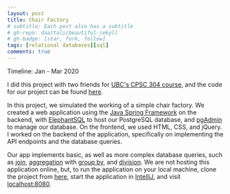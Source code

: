 ```yaml
---
layout: post
title: Chair Factory
# subtitle: Each post also has a subtitle
# gh-repo: daattali/beautiful-jekyll
# gh-badge: [star, fork, follow]
tags: [relational databases][sql]
comments: true
---
```


Timeline: Jan - Mar 2020

I did this project with two friends for [UBC's CPSC 304 course](https://courses.students.ubc.ca/cs/courseschedule?pname=subjarea&tname=subj-course&dept=CPSC&course=304), and the code for our project can be found [here](https://github.com/gokcedilek/CPSC304-project).

In this project, we simulated the working of a simple chair factory. We created a web application using the [Java Spring Framework](https://docs.spring.io/spring/docs/current/spring-framework-reference/overview.html) on the backend, with [ElephantSQL](https://www.elephantsql.com/) to host our PostgreSQL database, and [pgAdmin](https://www.pgadmin.org/) to manage our database. On the frontend, we used HTML, CSS, and jQuery. I worked on the backend of the application, specifically on implementing the API endpoints and the database queries.

Our app implements basic, as well as more complex database queries, such as [join](https://www.w3schools.com/sql/sql_join.asp), [aggregation](https://www.sqlservertutorial.net/sql-server-aggregate-functions/) with [group by](https://www.w3schools.com/sql/sql_groupby.asp), and [division](https://www.geeksforgeeks.org/sql-division/). We are not hosting this application online, but, to run the application on your local machine, clone the project from [here](https://github.com/gokcedilek/CPSC304-project), start the application in [IntelliJ](https://www.jetbrains.com/idea/), and visit [localhost:8080](http://localhost:8080).
